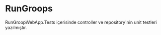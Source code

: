 # RunGroops

RunGroopWebApp.Tests içerisinde controller ve repository'nin unit testleri yazılmıştır.
